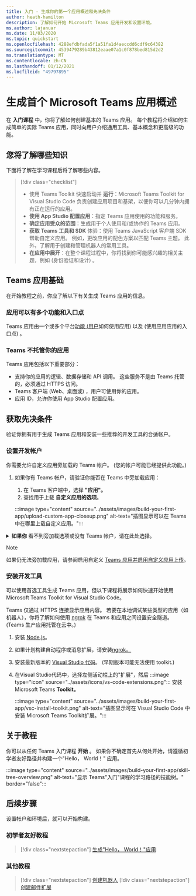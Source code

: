 ```yaml
---
title: 入门 - 生成你的第一个应用概述和先决条件
author: heath-hamilton
description: 了解如何开始 Microsoft Teams 应用开发和设置环境。
ms.author: lajanuar
ms.date: 11/03/2020
ms.topic: quickstart
ms.openlocfilehash: 4288efdbfada5f1a51fa1d4aeccdd6cdf9c64382
ms.sourcegitcommit: 4539479289b43812eaae07a1c0f878bed815d2d2
ms.translationtype: MT
ms.contentlocale: zh-CN
ms.lasthandoff: 01/12/2021
ms.locfileid: "49797895"
---
```

# <a name="build-your-first-microsoft-teams-app-overview"></a>生成首个 Microsoft Teams 应用概述

在 **入门课程** 中，你将了解如何创建基本的 Teams 应用。 每个教程将介绍如何生成简单的实际 Teams 应用，同时向用户介绍通用工具、基本概念和更高级的功能。

## <a name="what-youll-learn"></a>您将了解哪些知识

下面将了解在学习课程后将了解哪些内容。

> [!div class="checklist"]
  >
  > * 使用 Teams Toolkit 快速启动并 **运行**：Microsoft Teams Toolkit for Visual Studio Code 负责创建应用项目和基架，以便你可以几分钟内拥有正在运行的应用。
  > * **使用 App Studio 配置应用**：指定 Teams 应用使用的功能和服务。
  > * **确定应用受众的范围**：生成用于个人使用和/或协作的 Teams 应用。
> * **获取 Teams 工具和 SDK** 体验：使用 Teams JavaScript 客户端 SDK 帮助自定义应用。 例如，更改应用的配色方案以匹配 Teams 主题。 此外，了解用于创建和管理机器人的常用工具。
  > * **在应用中展开**：在整个课程过程中，你将找到你可能感兴趣的相关主题，例如 (身份验证和设计) 。

## <a name="teams-app-fundamentals"></a>Teams 应用基础

在开始教程之前，你应了解以下有关生成 Teams 应用的信息。

### <a name="apps-can-have-multiple-capabilities-and-entry-points"></a>应用可以有多个功能和入口点

Teams 应用由一个或多个平台[功能 (用户](../concepts/capabilities-overview.md)如何使用应用) 以及 (使用应用应用的入口点) 。 [](../concepts/extensibility-points.md)

### <a name="teams-doesnt-host-your-app"></a>Teams 不托管你的应用

Teams 应用包括以下重要部分：

* 支持你的应用的逻辑、数据存储和 API 调用。 这些服务不是由 Teams 托管的，必须通过 HTTPS 访问。
* Teams 客户端 (Web、桌面或) ，用户可使用你的应用。
* 应用 ID，允许你使用 App Studio 配置应用。

## <a name="get-prerequisites"></a>获取先决条件

验证你拥有用于生成 Teams 应用和安装一些推荐的开发工具的合适帐户。

### <a name="set-up-your-development-account"></a>设置开发帐户

你需要允许自定义应用旁加载的 Teams 帐户。  (您的帐户可能已经提供此功能。) 

1. 如果你有 Teams 帐户，请验证你能否在 Teams 中旁加载应用：
    1. 在 Teams 客户端中，选择 **"应用"。**
    1. 查找用于上载 **自定义应用的选项**。

    :::image type="content" source="../assets/images/build-your-first-app/upload-custom-app-closeup.png" alt-text="插图显示可以在 Teams 中在哪里上载自定义应用。":::

<!-- markdownlint-disable MD033 -->
<details>

<summary><b>如果你</b> 看不到旁加载选项或没有 Teams 帐户，请在此处选择。</summary>

通过加入 Microsoft 365 开发人员计划，你可以获取允许应用旁加载的免费 Teams 测试帐户。  (注册过程大约需要两分钟。) 

1. 转到 [Microsoft 365 开发人员计划](https://developer.microsoft.com/microsoft-365/dev-program)。
1. 选择 **"立即加入** "并按照屏幕上的说明操作。
1. 当你进入欢迎屏幕时，选择 **"设置 E5 订阅"。**
1. 设置管理员帐户。 完成后，你应该会看到如下所示的屏幕。
:::image type="content" source="../assets/images/build-your-first-app/dev-program-subscription.png" alt-text="注册 Microsoft 365 开发人员计划后看到的示例。":::
1. 使用刚设置的管理员帐户登录到 Teams。
1. 验证你现在是否具有" **上载自定义应用"** 选项。

</details>

> [!Note]
> 如果仍无法旁加载应用，请参阅启用自定义 [Teams 应用并启用自定义应用上传](https://docs.microsoft.com/microsoftteams/platform/concepts/build-and-test/prepare-your-o365-tenant#enable-custom-teams-apps-and-turn-on-custom-app-uploading)。

### <a name="install-your-development-tools"></a>安装开发工具

可以使用首选工具生成 Teams 应用，但以下课程将展示如何快速开始使用 Microsoft Teams Toolkit for Visual Studio Code。

Teams 仅通过 HTTPS 连接显示应用内容。 若要在本地调试某些类型的应用（如机器人），你将了解如何使用 [ngrok](../concepts/build-and-test/debug.md#locally-hosted) 在 Teams 和应用之间设置安全隧道。  (Teams 生产应用托管在云中。) 

1. 安装 [Node.js](https://nodejs.org/en/)。
1. 如果计划构建自动程序或消息扩展，请安装[ngrok。](https://ngrok.com/download)
1. 安装最新版本的 [Visual Studio 代码](https://code.visualstudio.com/download)。  (早期版本可能无法使用 toolkit.) 
1. 在Visual Studio代码中，选择左侧活动栏上的"扩展"，然后 :::image type="icon" source="../assets/icons/vs-code-extensions.png"::: 安装 Microsoft Teams **Toolkit。**

    :::image type="content" source="../assets/images/build-your-first-app/vsc-install-toolkit.png" alt-text="插图显示可在 Visual Studio Code 中安装 Microsoft Teams Toolkit扩展。":::

## <a name="about-the-tutorials"></a>关于教程

你可以从任何 Teams 入门课程 **开始** 。 如果你不确定首先从何处开始，请遵循初学者友好路径并构建一个"Hello， World！" 应用。

:::image type="content" source="../assets/images/build-your-first-app/skill-tree-overview.png" alt-text="显示 Teams&quot;入门&quot;课程的学习路径的技能树。" border="false":::

## <a name="next-step"></a>后续步骤

设置帐户和环境后，就可以开始构建。

### <a name="beginner-friendly-tutorial"></a>初学者友好教程

> [!div class="nextstepaction"]
> [生成"Hello， World！"应用](../build-your-first-app/build-and-run.md)

### <a name="other-tutorials"></a>其他教程

> [!div class="nextstepaction"]
> [创建机器人](../build-your-first-app/build-bot.md)
> [!div class="nextstepaction"]
> [创建邮件扩展](../build-your-first-app/build-messaging-extension.md)

